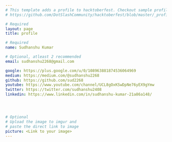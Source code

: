 ```yaml
---
# This template adds a profile to hacktoberfest. Checkout sample profile at
# https://github.com/DotSlashCommunity/hacktoberfest/blob/master/_profile/ksdme.md

# Required
layout: page
title: profile

# Required
name: Sudhanshu Kumar

# Optional, atleast 2 recommended
email: sudhanshu2268@gmail.com

google: https://plus.google.com/u/0/108963881874536064969
medium: https://medium.com/@sudhanshu2268
github: https://github.com/sud2268
youtube: https://www.youtube.com/channel/UCL8gOxKSwDpNe76yEX9gYmw
twitter: https://twitter.com/sudhanshu2408
linkedin: https://www.linkedin.com/in/sudhanshu-kumar-21a86a148/




# Optional
# Upload the image to imgur and
# paste the direct link to image
picture: <Link to your image>
---
```

